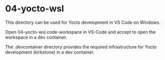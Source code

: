 # 04-yocto-wsl

This directory can be used for Yocto development in VS Code on Windows.

Open 04-yocto-wsl.code-workspace in VS-Code and accept to open the workspace in a dev container.

The .devcontainer directory provides the required infrastructure for Yocto development (kirkstone)
in a dev container.


